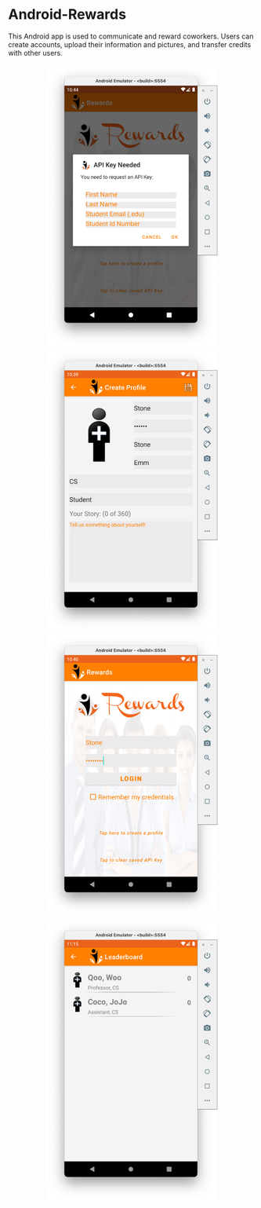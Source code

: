 # Android-Rewards
This Android app is used to communicate and reward coworkers. Users can create accounts, upload their information and pictures, and transfer credits with other users.
<p align="center">
  <img src="https://github.com/yuetaoZ/Android-Rewards/blob/master/app/src/main/res/raw/demo_apikey.png" width="350" title="get api key">
  <img src="https://github.com/yuetaoZ/Android-Rewards/blob/master/app/src/main/res/raw/demo_register.png" width="350" alt="register new account">
  <img src="https://github.com/yuetaoZ/Android-Rewards/blob/master/app/src/main/res/raw/demo_login.png" width="350" alt="login">
  <img src="https://github.com/yuetaoZ/Android-Rewards/blob/master/app/src/main/res/raw/demo_coworkers.png" width="350" alt="login">
</p>

